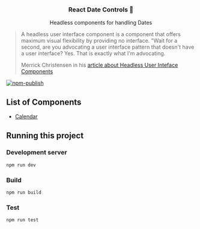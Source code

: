 <h3 align="center">
  React Date Controls 📅
</h3>


<p align="center">
  Headless components for handling Dates
</p>

<blockquote cite="https://www.merrickchristensen.com/articles/headless-user-interface-components/">
<p>
  A headless user interface component is a component that offers maximum visual flexibility by providing no interface. "Wait for a second, are you advocating a user interface pattern that doesn't have a user interface? Yes. That is exactly what I'm advocating.
</p>

Merrick Christensen in his [article about Headless User Inteface Components](https://www.merrickchristensen.com/articles/headless-user-interface-components/)

</blockquote>

[![npm-publish](https://github.com/tpmarc/react-date-controls/actions/workflows/npm-publish.yml/badge.svg)](https://github.com/tpmarc/react-date-controls/actions/workflows/npm-publish.yml)

## List of Components

- [Calendar](https://github.com/tpmarc/headless-mule/tree/main/src/components/calendar)

## Running this project

### Development server

`npm run dev`

### Build

`npm run build`

### Test

`npm run test`

